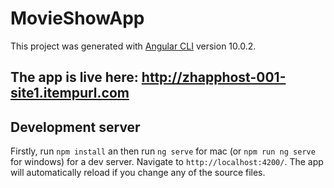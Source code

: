 
# MovieShowApp

This project was generated with [Angular CLI](https://github.com/angular/angular-cli) version 10.0.2.

## The app is live here: http://zhapphost-001-site1.itempurl.com

## Development server
Firstly, run `npm install` an then 
run  `ng serve` for mac (or  `npm run ng serve` for windows)  for a dev server. Navigate to `http://localhost:4200/`. The app will automatically reload if you change any of the source files.


